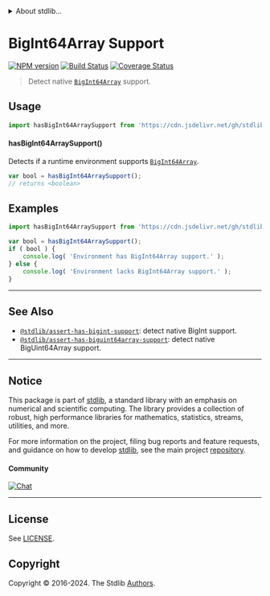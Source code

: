 <!--

@license Apache-2.0

Copyright (c) 2021 The Stdlib Authors.

Licensed under the Apache License, Version 2.0 (the "License");
you may not use this file except in compliance with the License.
You may obtain a copy of the License at

   http://www.apache.org/licenses/LICENSE-2.0

Unless required by applicable law or agreed to in writing, software
distributed under the License is distributed on an "AS IS" BASIS,
WITHOUT WARRANTIES OR CONDITIONS OF ANY KIND, either express or implied.
See the License for the specific language governing permissions and
limitations under the License.

-->


<details>
  <summary>
    About stdlib...
  </summary>
  <p>We believe in a future in which the web is a preferred environment for numerical computation. To help realize this future, we've built stdlib. stdlib is a standard library, with an emphasis on numerical and scientific computation, written in JavaScript (and C) for execution in browsers and in Node.js.</p>
  <p>The library is fully decomposable, being architected in such a way that you can swap out and mix and match APIs and functionality to cater to your exact preferences and use cases.</p>
  <p>When you use stdlib, you can be absolutely certain that you are using the most thorough, rigorous, well-written, studied, documented, tested, measured, and high-quality code out there.</p>
  <p>To join us in bringing numerical computing to the web, get started by checking us out on <a href="https://github.com/stdlib-js/stdlib">GitHub</a>, and please consider <a href="https://opencollective.com/stdlib">financially supporting stdlib</a>. We greatly appreciate your continued support!</p>
</details>

# BigInt64Array Support

[![NPM version][npm-image]][npm-url] [![Build Status][test-image]][test-url] [![Coverage Status][coverage-image]][coverage-url] <!-- [![dependencies][dependencies-image]][dependencies-url] -->

> Detect native [`BigInt64Array`][mdn-bigint64array] support.



<section class="usage">

## Usage

```javascript
import hasBigInt64ArraySupport from 'https://cdn.jsdelivr.net/gh/stdlib-js/assert-has-bigint64array-support@deno/mod.js';
```

#### hasBigInt64ArraySupport()

Detects if a runtime environment supports [`BigInt64Array`][mdn-bigint64array].

```javascript
var bool = hasBigInt64ArraySupport();
// returns <boolean>
```

</section>

<!-- /.usage -->

<section class="examples">

## Examples

<!-- eslint no-undef: "error" -->

```javascript
import hasBigInt64ArraySupport from 'https://cdn.jsdelivr.net/gh/stdlib-js/assert-has-bigint64array-support@deno/mod.js';

var bool = hasBigInt64ArraySupport();
if ( bool ) {
    console.log( 'Environment has BigInt64Array support.' );
} else {
    console.log( 'Environment lacks BigInt64Array support.' );
}
```

</section>

<!-- /.examples -->



<!-- Section for related `stdlib` packages. Do not manually edit this section, as it is automatically populated. -->

<section class="related">

* * *

## See Also

-   <span class="package-name">[`@stdlib/assert-has-bigint-support`][@stdlib/assert/has-bigint-support]</span><span class="delimiter">: </span><span class="description">detect native BigInt support.</span>
-   <span class="package-name">[`@stdlib/assert-has-biguint64array-support`][@stdlib/assert/has-biguint64array-support]</span><span class="delimiter">: </span><span class="description">detect native BigUint64Array support.</span>

</section>

<!-- /.related -->

<!-- Section for all links. Make sure to keep an empty line after the `section` element and another before the `/section` close. -->


<section class="main-repo" >

* * *

## Notice

This package is part of [stdlib][stdlib], a standard library with an emphasis on numerical and scientific computing. The library provides a collection of robust, high performance libraries for mathematics, statistics, streams, utilities, and more.

For more information on the project, filing bug reports and feature requests, and guidance on how to develop [stdlib][stdlib], see the main project [repository][stdlib].

#### Community

[![Chat][chat-image]][chat-url]

---

## License

See [LICENSE][stdlib-license].


## Copyright

Copyright &copy; 2016-2024. The Stdlib [Authors][stdlib-authors].

</section>

<!-- /.stdlib -->

<!-- Section for all links. Make sure to keep an empty line after the `section` element and another before the `/section` close. -->

<section class="links">

[npm-image]: http://img.shields.io/npm/v/@stdlib/assert-has-bigint64array-support.svg
[npm-url]: https://npmjs.org/package/@stdlib/assert-has-bigint64array-support

[test-image]: https://github.com/stdlib-js/assert-has-bigint64array-support/actions/workflows/test.yml/badge.svg?branch=v0.2.2
[test-url]: https://github.com/stdlib-js/assert-has-bigint64array-support/actions/workflows/test.yml?query=branch:v0.2.2

[coverage-image]: https://img.shields.io/codecov/c/github/stdlib-js/assert-has-bigint64array-support/main.svg
[coverage-url]: https://codecov.io/github/stdlib-js/assert-has-bigint64array-support?branch=main

<!--

[dependencies-image]: https://img.shields.io/david/stdlib-js/assert-has-bigint64array-support.svg
[dependencies-url]: https://david-dm.org/stdlib-js/assert-has-bigint64array-support/main

-->

[chat-image]: https://img.shields.io/gitter/room/stdlib-js/stdlib.svg
[chat-url]: https://app.gitter.im/#/room/#stdlib-js_stdlib:gitter.im

[stdlib]: https://github.com/stdlib-js/stdlib

[stdlib-authors]: https://github.com/stdlib-js/stdlib/graphs/contributors

[cli-section]: https://github.com/stdlib-js/assert-has-bigint64array-support#cli
[cli-url]: https://github.com/stdlib-js/assert-has-bigint64array-support/tree/cli
[@stdlib/assert-has-bigint64array-support]: https://github.com/stdlib-js/assert-has-bigint64array-support/tree/main

[umd]: https://github.com/umdjs/umd
[es-module]: https://developer.mozilla.org/en-US/docs/Web/JavaScript/Guide/Modules

[deno-url]: https://github.com/stdlib-js/assert-has-bigint64array-support/tree/deno
[deno-readme]: https://github.com/stdlib-js/assert-has-bigint64array-support/blob/deno/README.md
[umd-url]: https://github.com/stdlib-js/assert-has-bigint64array-support/tree/umd
[umd-readme]: https://github.com/stdlib-js/assert-has-bigint64array-support/blob/umd/README.md
[esm-url]: https://github.com/stdlib-js/assert-has-bigint64array-support/tree/esm
[esm-readme]: https://github.com/stdlib-js/assert-has-bigint64array-support/blob/esm/README.md
[branches-url]: https://github.com/stdlib-js/assert-has-bigint64array-support/blob/main/branches.md

[stdlib-license]: https://raw.githubusercontent.com/stdlib-js/assert-has-bigint64array-support/main/LICENSE

[mdn-bigint64array]: https://developer.mozilla.org/en-US/docs/Web/JavaScript/Reference/Global_Objects/BigInt64Array

<!-- <related-links> -->

[@stdlib/assert/has-bigint-support]: https://github.com/stdlib-js/assert-has-bigint-support/tree/deno

[@stdlib/assert/has-biguint64array-support]: https://github.com/stdlib-js/assert-has-biguint64array-support/tree/deno

<!-- </related-links> -->

</section>

<!-- /.links -->
